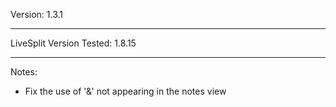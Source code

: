 Version:
1.3.1

----------------------------------------------
LiveSplit Version Tested:
1.8.15

----------------------------------------------
Notes:

- Fix the use of '&' not appearing in the notes view